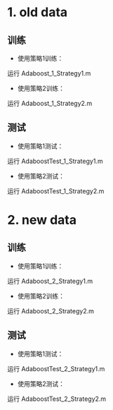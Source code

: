 # 1. old data

## 训练

- 使用策略1训练：

运行 Adaboost_1_Strategy1.m

- 使用策略2训练：

运行 Adaboost_1_Strategy2.m

## 测试

- 使用策略1测试：

运行 AdaboostTest_1_Strategy1.m

- 使用策略2测试：

运行 AdaboostTest_1_Strategy2.m

# 2. new data

## 训练

- 使用策略1训练：

运行 Adaboost_2_Strategy1.m

- 使用策略2训练：

运行 Adaboost_2_Strategy2.m

## 测试

- 使用策略1测试：

运行 AdaboostTest_2_Strategy1.m

- 使用策略2测试：

运行 AdaboostTest_2_Strategy2.m

